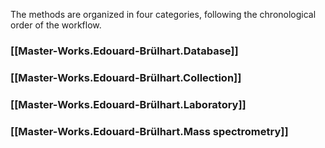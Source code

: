 The methods are organized in four categories, following the chronological order of the workflow.

### [[Master-Works.Edouard-Brülhart.Database]]

### [[Master-Works.Edouard-Brülhart.Collection]]

### [[Master-Works.Edouard-Brülhart.Laboratory]]


### [[Master-Works.Edouard-Brülhart.Mass spectrometry]]

